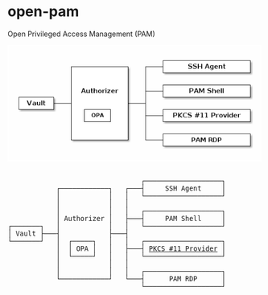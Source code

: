 # open-pam
Open Privileged Access Management (PAM)

![Open PAM](open-pam.png)

<div style="white-space: pre; font-family: menlo, consolas, monospace; font-size: 10pt;">
                                 ┌───────────────────┐
            ┌────────────┐   ┌───┤     SSH Agent     │
            │            │   │   └───────────────────┘
            │            │   │
            │            │   │   ┌───────────────────┐
            │ Authorizer │   ├───┤     PAM Shell     │
┌───────┐   │            │   │   └───────────────────┘
│ Vault ├───┤            ├───┤
└───────┘   │  ┌─────┐   │   │   ┌───────────────────┐
            │  │ OPA │   │   ├───┤ <a href="https://github.com/markkurossi/pkcs11-provider">PKCS #11 Provider</a> │
            │  └─────┘   │   │   └───────────────────┘
            │            │   │
            │            │   │   ┌───────────────────┐
            └────────────┘   └───┤      PAM RDP      │
                                 └───────────────────┘
</div>
